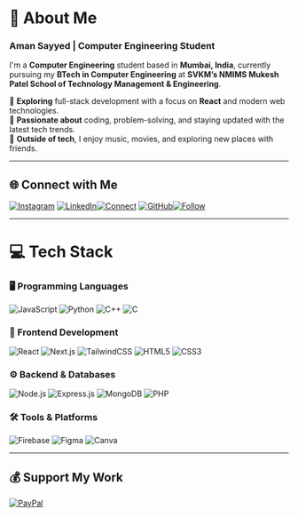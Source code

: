 # 💫 About Me  
### Aman Sayyed | Computer Engineering Student 

I'm a **Computer Engineering** student based in **Mumbai, India**, currently pursuing my **BTech in Computer Engineering** at **SVKM’s NMIMS Mukesh Patel School of Technology Management & Engineering**.  

🚀 **Exploring** full-stack development with a focus on **React** and modern web technologies.  
🎯 **Passionate about** coding, problem-solving, and staying updated with the latest tech trends.  
🎵 **Outside of tech**, I enjoy music, movies, and exploring new places with friends.  

---  

## 🌐 Connect with Me  
[![Instagram](https://img.shields.io/badge/Instagram-%23E4405F.svg?logo=Instagram&logoColor=white)](https://www.instagram.com/_amansayyed_/)  [![LinkedIn](https://img.shields.io/badge/LinkedIn-%230077B5.svg?logo=LinkedIn&logoColor=white)](https://www.linkedin.com/in/amansayyed/)[![Connect](https://img.shields.io/badge/Connect-blue?style=flat-square)](https://www.linkedin.com/in/amansayyed/)  [![GitHub](https://img.shields.io/badge/GitHub-%23181717.svg?logo=GitHub&logoColor=white)](https://github.com/whatevaman1)[![Follow](https://img.shields.io/badge/Follow-grey?style=flat-square)](https://github.com/whatevaman1)

---  

# 💻 Tech Stack  

### 🖥️ Programming Languages  
![JavaScript](https://img.shields.io/badge/javascript-%23F7DF1E.svg?style=flat-square&logo=javascript&logoColor=black) ![Python](https://img.shields.io/badge/python-%233776AB.svg?style=flat-square&logo=python&logoColor=white) ![C++](https://img.shields.io/badge/c++-%2300599C.svg?style=flat-square&logo=c%2B%2B&logoColor=white) ![C](https://img.shields.io/badge/c-%2300599C.svg?style=flat-square&logo=c&logoColor=white)

### 🎨 Frontend Development  
![React](https://img.shields.io/badge/react-%2361DAFB.svg?style=flat-square&logo=react&logoColor=black) ![Next.js](https://img.shields.io/badge/Next.js-black?style=flat-square&logo=next.js&logoColor=white) ![TailwindCSS](https://img.shields.io/badge/TailwindCSS-%2338B2AC.svg?style=flat-square&logo=tailwind-css&logoColor=white) ![HTML5](https://img.shields.io/badge/html5-%23E34F26.svg?style=flat-square&logo=html5&logoColor=white) ![CSS3](https://img.shields.io/badge/css3-%231572B6.svg?style=flat-square&logo=css3&logoColor=white)

### ⚙️ Backend & Databases  
![Node.js](https://img.shields.io/badge/Node.js-6DA55F?style=flat-square&logo=node.js&logoColor=white) ![Express.js](https://img.shields.io/badge/Express.js-%23404d59.svg?style=flat-square&logo=express&logoColor=%2361DAFB) ![MongoDB](https://img.shields.io/badge/MongoDB-%234ea94b.svg?style=flat-square&logo=mongodb&logoColor=white) ![PHP](https://img.shields.io/badge/PHP-%23777BB4.svg?style=flat-square&logo=php&logoColor=white)

### 🛠️ Tools & Platforms  
![Firebase](https://img.shields.io/badge/firebase-FFCA28?style=flat-square&logo=firebase&logoColor=black) ![Figma](https://img.shields.io/badge/figma-%23F24E1E.svg?style=flat-square&logo=figma&logoColor=white) ![Canva](https://img.shields.io/badge/Canva-%2300C4CC.svg?style=flat-square&logo=Canva&logoColor=white)

---  

## 💰 Support My Work  
[![PayPal](https://img.shields.io/badge/PayPal-00457C?style=for-the-badge&logo=paypal&logoColor=white)](https://paypal.me/paypal.me/amansayyed10)
